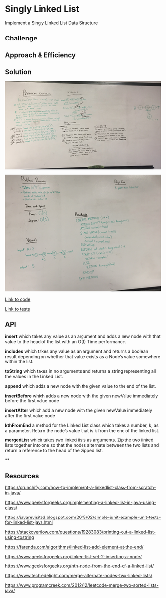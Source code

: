 # Singly Linked List

Implement a Singly Linked List Data Structure

## Challenge

<!-- Description of the challenge -->

## Approach & Efficiency

<!-- What approach did you take? Why? What is the Big O space/time for this approach? -->

## Solution

![Image of Whiteboard: Append, InsertBefore, InsertAfter -Singly Linked Lists](https://github.com/rnmessick/data-structures-and-algorithms/blob/master/assets/linkedLists.jpg)

![Image of Whiteboard: Kth from end-Singly Linked Lists](https://github.com/rnmessick/data-structures-and-algorithms/blob/master/assets/linkedListsKth.JPG)

[Link to code](../code401challeneges/src/main/java/code401challenges/linkedLists)

[Link to tests](../code401challenges/src/test/java/code401challenges/linkedLists)

## API

<!-- Description of each method publicly available to your Linked List -->

**insert** which takes any value as an argument and adds a new node with that value to the head of the list with an O(1) Time performance.

**includes** which takes any value as an argument and returns a boolean result depending on whether that value exists as a Node’s value somewhere within the list.

**toString** which takes in no arguments and returns a string representing all the values in the Linked List.

**append** which adds a new node with the given value to the end of the list.

**insertBefore** which adds a new node with the given newValue immediately before the first value node

**insertAfter** which add a new node with the given newValue immediately after the first value node

**kthFromEnd** a method for the Linked List class which takes a number, k, as a parameter. Return the node’s value that is k from the end of the linked list.

**mergedList** which takes two linked lists as arguments. Zip the two linked lists together into one so that the nodes alternate between the two lists and return a reference to the head of the zipped list.

\*\*

## Resources

https://crunchify.com/how-to-implement-a-linkedlist-class-from-scratch-in-java/

https://www.geeksforgeeks.org/implementing-a-linked-list-in-java-using-class/

https://javarevisited.blogspot.com/2015/02/simple-junit-example-unit-tests-for-linked-list-java.html

https://stackoverflow.com/questions/19283083/printing-out-a-linked-list-using-tostring

https://farenda.com/algorithms/linked-list-add-element-at-the-end/

https://www.geeksforgeeks.org/linked-list-set-2-inserting-a-node/

https://www.geeksforgeeks.org/nth-node-from-the-end-of-a-linked-list/

https://www.techiedelight.com/merge-alternate-nodes-two-linked-lists/

https://www.programcreek.com/2012/12/leetcode-merge-two-sorted-lists-java/

